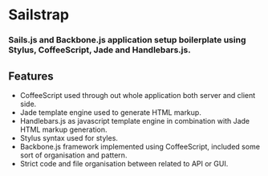 # Sailstrap
### Sails.js and Backbone.js application setup boilerplate using Stylus, CoffeeScript, Jade and Handlebars.js.

## Features
* CoffeeScript used through out whole application both server and client side.
* Jade template engine used to generate HTML markup.
* Handlebars.js as javascript template engine in combination with Jade HTML markup generation.
* Stylus syntax used for styles.
* Backbone.js framework implemented using CoffeeScript, included some sort of organisation and pattern.
* Strict code and file organisation between related to API or GUI.